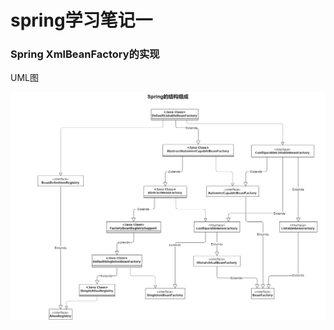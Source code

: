 # spring学习笔记一

### Spring XmlBeanFactory的实现

UML图

![Spring BeanFactory结构组成](https://github.com/exview/note/raw/master/img/spring%20BeanFactory.jpg)

